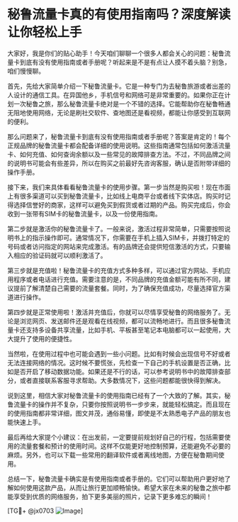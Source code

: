 # 秘鲁流量卡真的有使用指南吗？深度解读让你轻松上手

大家好，我是你们的贴心助手！今天咱们聊聊一个很多人都会关心的问题：秘鲁流量卡到底有没有使用指南或者手册呢？听起来是不是有点让人摸不着头脑？别急，咱们慢慢聊。

首先，先给大家简单介绍一下秘鲁流量卡。它是一种专门为去秘鲁旅游或者出差的人设计的通信工具。在异国他乡，手机信号和网络可是非常重要的。如果你正在计划一次秘鲁之旅，那么秘鲁流量卡绝对是一个不错的选择。它能帮助你在秘鲁畅通无阻地使用网络，无论是刷社交软件、查地图还是看视频，都能让你感受到互联网的便利。

那么问题来了，秘鲁流量卡到底有没有使用指南或者手册呢？答案是肯定的！每个正规品牌的秘鲁流量卡都会配备详细的使用说明。这些指南通常包括如何激活流量卡、如何充值、如何查询余额以及一些常见的故障排查方法。不过，不同品牌之间的说明书可能会有些差异，所以在购买之前最好先咨询客服，确认是否附带详细的操作手册。

接下来，我们来具体看看秘鲁流量卡的使用步骤。第一步当然是购买啦！现在市面上有很多渠道可以买到秘鲁流量卡，比如线上电商平台或者线下实体店。购买时记得选择信誉好的商家，这样可以避免买到假货或者过期的产品。购买完成后，你会收到一张带有SIM卡的秘鲁流量卡，以及一份使用指南。

第二步就是激活你的秘鲁流量卡了。一般来说，激活过程非常简单，只需要按照说明书上的指示操作即可。通常情况下，你需要在手机上插入SIM卡，并拨打特定的号码或者访问指定的网站来完成激活。有的品牌还会提供短信激活的方式，只要输入相应的验证码就可以顺利激活了。

第三步就是充值啦！秘鲁流量卡的充值方式多种多样，可以通过官方网站、手机应用程序或者电话进行充值。需要注意的是，不同品牌的充值金额可能有所不同，建议提前了解清楚自己需要的流量套餐。同时，为了确保充值成功，尽量选择官方渠道进行操作。

第四步就是正常使用啦！激活并充值后，你就可以尽情享受秘鲁的网络服务了。无论是浏览网页、发送邮件还是观看在线视频，都可以流畅地进行。而且很多秘鲁流量卡还支持多设备共享流量，比如手机、平板甚至笔记本电脑都可以一起使用，大大提升了使用的便捷性。

当然啦，在使用过程中也可能会遇到一些小问题。比如有时候会出现信号不好或者无法连接网络的情况。这时候不要慌张，先检查一下自己的手机设置是否正确，比如是否开启了移动数据功能。如果还是不行的话，可以参考说明书中的故障排查部分，或者直接联系客服寻求帮助。大多数情况下，这些问题都能很快得到解决。

说到这里，相信大家对秘鲁流量卡的使用指南已经有了一个大致的了解。其实，秘鲁流量卡的操作并不复杂，只要你按照说明书一步步来，就能轻松搞定。而且现在的使用指南都非常详细，图文并茂，通俗易懂，即使是不太熟悉电子产品的朋友也能快速上手。

最后再给大家提个小建议：在出发前，一定要提前规划好自己的行程，包括需要使用的流量套餐和预计的使用时间。这样不仅能更好地控制预算，还能避免不必要的麻烦。另外，也可以下载一些常用的翻译软件或者离线地图，方便在秘鲁期间使用。

总结一下，秘鲁流量卡确实是有使用指南或者手册的。它们可以帮助用户更好地了解如何使用这款产品，从而让旅行更加顺畅愉快。希望大家在未来的秘鲁之旅中都能享受到优质的网络服务，拍下更多美丽的照片，记录下更多难忘的瞬间！

[TG💪+ @jx0703 ![Image](https://github.com/user-attachments/assets/dbca1d08-cadb-493c-b0ec-ad6f7a83f270)]